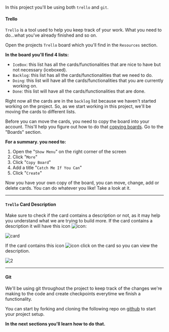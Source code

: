 ﻿

In this project you'll be using both  `trello`  and  `git`.

#### Trello

`Trello`  is a tool used to help you keep track of your work. What you need to do...what you've already finished and so on.

Open the projects  `Trello`  board which you'll find in the  `Resources`  section. 

**In the board you'll find 4 lists:**

-   `IceBox`: this list has all the cards/functionalities that are nice to have but not necessary (iceboxed).
-   `Backlog`: this list has all the cards/functionalities that we need to do.
-   `Doing`: this list will have all the cards/functionalities that you are currently working on.
-   `Done`: this list will have all the cards/functionalities that are done.

Right now all the cards are in the  `backlog`  list because we haven't started working on the project. So, as we start working in this project, we'll be moving the cards to different lists.

Before you can move the cards, you need to copy the board into your account. This'll help you figure out how to do that  [copying boards](https://help.trello.com/article/802-copying-cards-lists-or-boards). Go to the "Boards" section.

**For a summary. you need to:**
1.  Open the  "`Show Menu`"  on the right corner of the screen
2.  Click "`More`"
3.  Click "`Copy Board`"
4.  Add a title "`Catch Me If You Can`"
5.  Click "`Create`"

Now you have your own copy of the board, you can move, change, add or delete cards. You can do whatever you like! Take a look at it.

----------
#### `Trello` Card Description  

Make sure to check if the card contains a description or not, as it may help you understand what we are trying to build more. If the card contains a description it will have this icon ![icon](https://i.ibb.co/FqdJW02/icon.png):

![card](https://i.ibb.co/d4LLKKh/card.png)

If the card contains this icon ![icon](https://i.ibb.co/FqdJW02/icon.png) click on the card so you can view the description.

![2](https://i.ibb.co/pwMzwrb/2.png)

----------

#### Git

We'll be using git throughout the project to keep track of the changes we're making to the code and create checkpoints everytime we finish a functionality.

You can start by forking and cloning the following repo on [github](https://github.com/BashayerNouri/catch-me-if-you-can) to start your project setup. 

**In the next sections you'll learn how to do that.**


